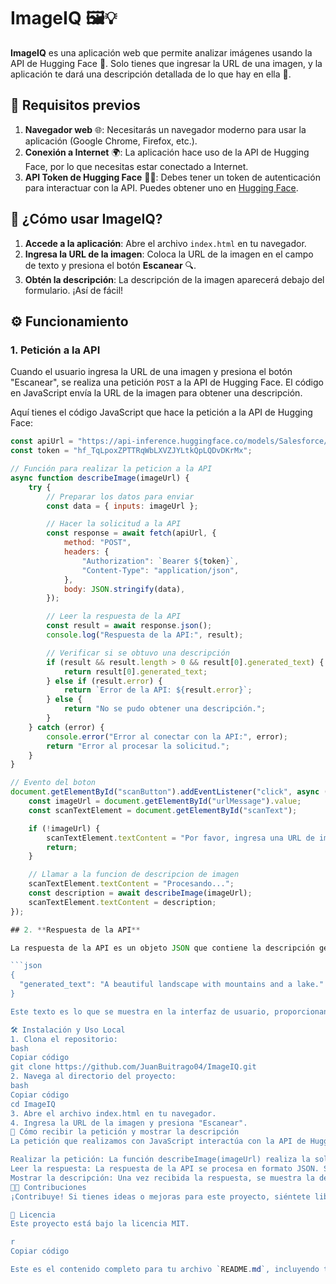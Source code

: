 # ImageIQ 🖼️💡

**ImageIQ** es una aplicación web que permite analizar imágenes usando la API de Hugging Face 🤖. Solo tienes que ingresar la URL de una imagen, y la aplicación te dará una descripción detallada de lo que hay en ella 📄.

## 🚀 Requisitos previos

1. **Navegador web** 🌐: Necesitarás un navegador moderno para usar la aplicación (Google Chrome, Firefox, etc.).
2. **Conexión a Internet** 🌍: La aplicación hace uso de la API de Hugging Face, por lo que necesitas estar conectado a Internet.
3. **API Token de Hugging Face** 🧑‍💻: Debes tener un token de autenticación para interactuar con la API. Puedes obtener uno en [Hugging Face](https://huggingface.co/).

## 📝 ¿Cómo usar ImageIQ?

1. **Accede a la aplicación**: Abre el archivo `index.html` en tu navegador.
2. **Ingresa la URL de la imagen**: Coloca la URL de la imagen en el campo de texto y presiona el botón **Escanear** 🔍.
3. **Obtén la descripción**: La descripción de la imagen aparecerá debajo del formulario. ¡Así de fácil!

## ⚙️ Funcionamiento

### 1. **Petición a la API**

Cuando el usuario ingresa la URL de una imagen y presiona el botón "Escanear", se realiza una petición `POST` a la API de Hugging Face. El código en JavaScript envía la URL de la imagen para obtener una descripción.

Aquí tienes el código JavaScript que hace la petición a la API de Hugging Face:

```javascript
const apiUrl = "https://api-inference.huggingface.co/models/Salesforce/blip-image-captioning-large";
const token = "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";

// Función para realizar la peticion a la API
async function describeImage(imageUrl) {
    try {
        // Preparar los datos para enviar
        const data = { inputs: imageUrl };

        // Hacer la solicitud a la API
        const response = await fetch(apiUrl, {
            method: "POST",
            headers: {
                "Authorization": `Bearer ${token}`,
                "Content-Type": "application/json",
            },
            body: JSON.stringify(data),
        });

        // Leer la respuesta de la API
        const result = await response.json();
        console.log("Respuesta de la API:", result);

        // Verificar si se obtuvo una descripción
        if (result && result.length > 0 && result[0].generated_text) {
            return result[0].generated_text;
        } else if (result.error) {
            return `Error de la API: ${result.error}`;
        } else {
            return "No se pudo obtener una descripción.";
        }
    } catch (error) {
        console.error("Error al conectar con la API:", error);
        return "Error al procesar la solicitud.";
    }
}

// Evento del boton
document.getElementById("scanButton").addEventListener("click", async () => {
    const imageUrl = document.getElementById("urlMessage").value;
    const scanTextElement = document.getElementById("scanText");

    if (!imageUrl) {
        scanTextElement.textContent = "Por favor, ingresa una URL de imagen.";
        return;
    }

    // Llamar a la funcion de descripcion de imagen
    scanTextElement.textContent = "Procesando...";
    const description = await describeImage(imageUrl);
    scanTextElement.textContent = description;
});

## 2. **Respuesta de la API**

La respuesta de la API es un objeto JSON que contiene la descripción generada de la imagen. A continuación te muestro cómo se recibe la respuesta y qué formato tiene:

```json
{
  "generated_text": "A beautiful landscape with mountains and a lake."
}

Este texto es lo que se muestra en la interfaz de usuario, proporcionando una descripción clara de lo que se encuentra en la imagen.

🛠️ Instalación y Uso Local
1. Clona el repositorio:
bash
Copiar código
git clone https://github.com/JuanBuitrago04/ImageIQ.git
2. Navega al directorio del proyecto:
bash
Copiar código
cd ImageIQ
3. Abre el archivo index.html en tu navegador.
4. Ingresa la URL de la imagen y presiona "Escanear".
📡 Cómo recibir la petición y mostrar la descripción
La petición que realizamos con JavaScript interactúa con la API de Hugging Face. Para recibir correctamente la respuesta y mostrarla al usuario, debes tener en cuenta los siguientes pasos:

Realizar la petición: La función describeImage(imageUrl) realiza la solicitud HTTP POST a la API de Hugging Face, enviando como cuerpo de la solicitud el URL de la imagen que el usuario proporciona.
Leer la respuesta: La respuesta de la API se procesa en formato JSON. Si la respuesta contiene un texto generado (generated_text), ese texto se utiliza para mostrar la descripción de la imagen.
Mostrar la descripción: Una vez recibida la respuesta, se muestra la descripción en el HTML de la página.
🧑‍💻 Contribuciones
¡Contribuye! Si tienes ideas o mejoras para este proyecto, siéntete libre de abrir un "issue" o enviar un "pull request". 🚀

📢 Licencia
Este proyecto está bajo la licencia MIT.

r
Copiar código

Este es el contenido completo para tu archivo `README.md`, incluyendo todos los detalles del código para hacer la petición a la API y cómo recibir la respuesta. Puedes copiarlo y pegarlo directamente en tu archivo `README.md`. ¡Espero que te sea útil!
